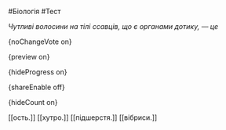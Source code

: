 #Біологія #Тест

*Чутливі волосини на тілі ссавців, що є органами дотику, — це*

{noChangeVote on}

{preview on}

{hideProgress on}

{shareEnable off}

{hideCount on}

[[ость.]]
[[хутро.]]
[[підшерстя.]]
[[вібриси.]]
